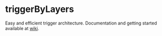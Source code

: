 # triggerByLayers
Easy and efficient trigger architecture.
Documentation and getting started available at [wiki](https://github.com/JayNyarla/triggerByLayers/wiki).
